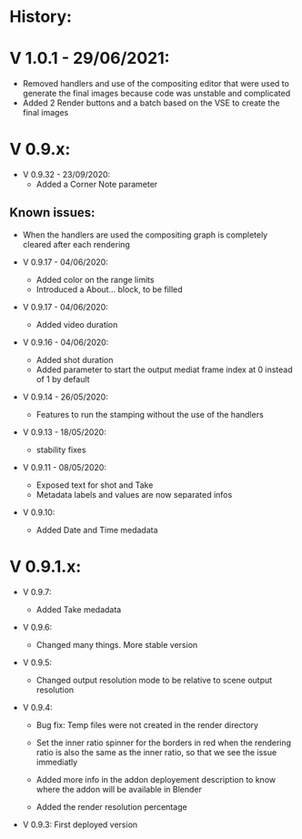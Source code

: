 
# History:

# V  1.0.1 - 29/06/2021:
- Removed handlers and use of the compositing editor that were used to generate the final images
because code was unstable and complicated
- Added 2 Render buttons and a batch based on the VSE to create the final images

# V  0.9.x:
* V  0.9.32 - 23/09/2020:
	- Added a Corner Note parameter

## Known issues:
- When the handlers are used the compositing graph is completely cleared after each rendering

* V  0.9.17 - 04/06/2020:
	- Added color on the range limits
	- Introduced a About... block, to be filled
	
* V  0.9.17 - 04/06/2020:
	- Added video duration

* V  0.9.16 - 04/06/2020:
	- Added shot duration
	- Added parameter to start the output mediat frame index at 0 instead of 1 by default

* V  0.9.14 - 26/05/2020:
	- Features to run the stamping without the use of the handlers

* V  0.9.13 - 18/05/2020:
	- stability fixes

* V  0.9.11 - 08/05/2020:
	- Exposed text for shot and Take
	- Metadata labels and values are now separated infos

* V 0.9.10:
	- Added Date and Time medadata

# V  0.9.1.x:

* V 0.9.7:
	- Added Take medadata

* V 0.9.6:
	- Changed many things. More stable version
	
* V 0.9.5:
	- Changed output resolution mode to be relative to scene output resolution

* V 0.9.4:
	- Bug fix: Temp files were not created in the render directory
	
	- Set the inner ratio spinner for the borders in red when the rendering ratio is also the same as
	  the inner ratio, so that we see the issue immediatly
	
	- Added more info in the addon deployement description to know where the addon will be available in Blender
	
	- Added the render resolution percentage
	

* V 0.9.3: First deployed version


